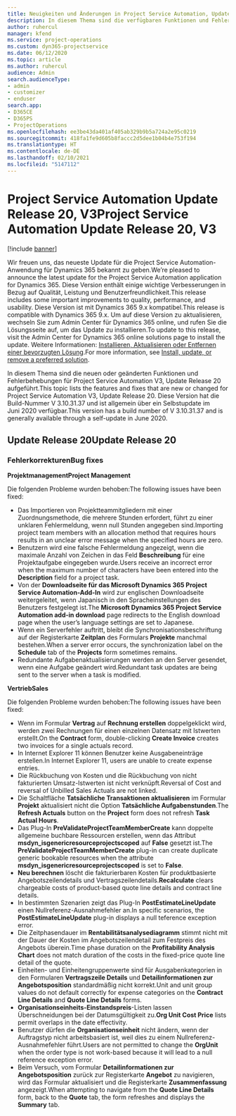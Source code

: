 ```yaml
---
title: Neuigkeiten und Änderungen in Project Service Automation, Update Release 20, V3
description: In diesem Thema sind die verfügbaren Funktionen und Fehlerbehebungen für Project Service Automation Update Release 20, V3 aufgeführt.
author: ruhercul
manager: kfend
ms.service: project-operations
ms.custom: dyn365-projectservice
ms.date: 06/12/2020
ms.topic: article
ms.author: ruhercul
audience: Admin
search.audienceType:
- admin
- customizer
- enduser
search.app:
- D365CE
- D365PS
- ProjectOperations
ms.openlocfilehash: ee3be43da401af405ab329b9b5a724a2e95c0219
ms.sourcegitcommit: 418fa1fe9d605b8faccc2d5dee1b04b4e753f194
ms.translationtype: HT
ms.contentlocale: de-DE
ms.lasthandoff: 02/10/2021
ms.locfileid: "5147112"
---
```

# <a name="project-service-automation-update-release-20-v3"></a><span data-ttu-id="286da-103">Project Service Automation Update Release 20, V3</span><span class="sxs-lookup"><span data-stu-id="286da-103">Project Service Automation Update Release 20, V3</span></span>

[!include [banner](../includes/psa-now-project-operations.md)]

<span data-ttu-id="286da-104">Wir freuen uns, das neueste Update für die Project Service Automation-Anwendung für Dynamics 365 bekannt zu geben.</span><span class="sxs-lookup"><span data-stu-id="286da-104">We’re pleased to announce the latest update for the Project Service Automation application for Dynamics 365.</span></span> <span data-ttu-id="286da-105">Diese Version enthält einige wichtige Verbesserungen in Bezug auf Qualität, Leistung und Benutzerfreundlichkeit.</span><span class="sxs-lookup"><span data-stu-id="286da-105">This release includes some important improvements to quality, performance, and usability.</span></span> <span data-ttu-id="286da-106">Diese Version ist mit Dynamics 365 9.x kompatibel.</span><span class="sxs-lookup"><span data-stu-id="286da-106">This release is compatible with Dynamics 365 9.x.</span></span> <span data-ttu-id="286da-107">Um auf diese Version zu aktualisieren, wechseln Sie zum Admin Center für Dynamics 365 online, und rufen Sie die Lösungsseite auf, um das Update zu installieren.</span><span class="sxs-lookup"><span data-stu-id="286da-107">To update to this release, visit the Admin Center for Dynamics 365 online solutions page to install the update.</span></span> <span data-ttu-id="286da-108">Weitere Informationen: [Installieren, Aktualisieren oder Entfernen einer bevorzugten Lösung](https://docs.microsoft.com/power-platform/admin/install-remove-preferred-solution).</span><span class="sxs-lookup"><span data-stu-id="286da-108">For more information, see [Install, update, or remove a preferred solution](https://docs.microsoft.com/power-platform/admin/install-remove-preferred-solution).</span></span>

<span data-ttu-id="286da-109">In diesem Thema sind die neuen oder geänderten Funktionen und Fehlerbehebungen für Project Service Automation V3, Update Release 20 aufgeführt.</span><span class="sxs-lookup"><span data-stu-id="286da-109">This topic lists the features and fixes that are new or changed for Project Service Automation V3, Update Release 20.</span></span> <span data-ttu-id="286da-110">Diese Version hat die Build-Nummer V 3.10.31.37 und ist allgemein über ein Selbstupdate im Juni 2020 verfügbar.</span><span class="sxs-lookup"><span data-stu-id="286da-110">This version has a build number of V 3.10.31.37 and is generally available through a self-update in June 2020.</span></span>

## <a name="update-release-20"></a><span data-ttu-id="286da-111">Update Release 20</span><span class="sxs-lookup"><span data-stu-id="286da-111">Update Release 20</span></span>

### <a name="bug-fixes"></a><span data-ttu-id="286da-112">Fehlerkorrekturen</span><span class="sxs-lookup"><span data-stu-id="286da-112">Bug fixes</span></span>

<span data-ttu-id="286da-113">**Projektmanagement**</span><span class="sxs-lookup"><span data-stu-id="286da-113">**Project Management**</span></span>

<span data-ttu-id="286da-114">Die folgenden Probleme wurden behoben:</span><span class="sxs-lookup"><span data-stu-id="286da-114">The following issues have been fixed:</span></span>

- <span data-ttu-id="286da-115">Das Importieren von Projektteammitgliedern mit einer Zuordnungsmethode, die mehrere Stunden erfordert, führt zu einer unklaren Fehlermeldung, wenn null Stunden angegeben sind.</span><span class="sxs-lookup"><span data-stu-id="286da-115">Importing project team members with an allocation method that requires hours results in an unclear error message when the specified hours are zero.</span></span>
- <span data-ttu-id="286da-116">Benutzern wird eine falsche Fehlermeldung angezeigt, wenn die maximale Anzahl von Zeichen in das Feld **Beschreibung** für eine Projektaufgabe eingegeben wurde.</span><span class="sxs-lookup"><span data-stu-id="286da-116">Users receive an incorrect error when the maximum number of characters have been entered into the **Description** field for a project task.</span></span>
- <span data-ttu-id="286da-117">Von der **Downloadseite für das Microsoft Dynamics 365 Project Service Automation-Add-In** wird zur englischen Downloadseite weitergeleitet, wenn Japanisch in den Spracheinstellungen des Benutzers festgelegt ist.</span><span class="sxs-lookup"><span data-stu-id="286da-117">The **Microsoft Dynamics 365 Project Service Automation add-in download** page redirects to the English download page when the user’s language settings are set to Japanese.</span></span>
- <span data-ttu-id="286da-118">Wenn ein Serverfehler auftritt, bleibt die Synchronisationsbeschriftung auf der Registerkarte **Zeitplan** des Formulars **Projekte** manchmal bestehen.</span><span class="sxs-lookup"><span data-stu-id="286da-118">When a server error occurs, the synchronization label on the **Schedule** tab of the **Projects** form sometimes remains.</span></span>
- <span data-ttu-id="286da-119">Redundante Aufgabenaktualisierungen werden an den Server gesendet, wenn eine Aufgabe geändert wird.</span><span class="sxs-lookup"><span data-stu-id="286da-119">Redundant task updates are being sent to the server when a task is modified.</span></span>

<span data-ttu-id="286da-120">**Vertrieb**</span><span class="sxs-lookup"><span data-stu-id="286da-120">**Sales**</span></span>

<span data-ttu-id="286da-121">Die folgenden Probleme wurden behoben:</span><span class="sxs-lookup"><span data-stu-id="286da-121">The following issues have been fixed:</span></span>

- <span data-ttu-id="286da-122">Wenn im Formular **Vertrag** auf **Rechnung erstellen** doppelgeklickt wird, werden zwei Rechnungen für einen einzelnen Datensatz mit Istwerten erstellt.</span><span class="sxs-lookup"><span data-stu-id="286da-122">On the **Contract** form, double-clicking **Create Invoice** creates two invoices for a single actuals record.</span></span>
- <span data-ttu-id="286da-123">In Internet Explorer 11 können Benutzer keine Ausgabeneinträge erstellen.</span><span class="sxs-lookup"><span data-stu-id="286da-123">In Internet Explorer 11, users are unable to create expense entries.</span></span>
- <span data-ttu-id="286da-124">Die Rückbuchung von Kosten und die Rückbuchung von nicht fakturierten Umsatz-Istwerten ist nicht verknüpft.</span><span class="sxs-lookup"><span data-stu-id="286da-124">Reversal of Cost and reversal of Unbilled Sales Actuals are not linked.</span></span>
- <span data-ttu-id="286da-125">Die Schaltfläche **Tatsächliche Transaktionen aktualisieren** im Formular **Projekt** aktualisiert nicht die Option **Tatsächliche Aufgabenstunden**.</span><span class="sxs-lookup"><span data-stu-id="286da-125">The **Refresh Actuals** button on the **Project** form does not refresh **Task Actual Hours**.</span></span>
- <span data-ttu-id="286da-126">Das Plug-In **PreValidateProjectTeamMemberCreate** kann doppelte allgemeine buchbare Ressourcen erstellen, wenn das Attribut **msdyn_isgenericresourceprojectscoped** auf **False** gesetzt ist.</span><span class="sxs-lookup"><span data-stu-id="286da-126">The **PreValidateProjectTeamMemberCreate** plug-in can create duplicate generic bookable resources when the attribute **msdyn_isgenericresourceprojectscoped** is set to **False**.</span></span>
- <span data-ttu-id="286da-127">**Neu berechnen** löscht die fakturierbaren Kosten für produktbasierte Angebotszeilendetails und Vertragszeilendetails.</span><span class="sxs-lookup"><span data-stu-id="286da-127">**Recalculate** clears chargeable costs of product-based quote line details and contract line details.</span></span>
- <span data-ttu-id="286da-128">In bestimmten Szenarien zeigt das Plug-In **PostEstimateLineUpdate** einen Nullreferenz-Ausnahmefehler an.</span><span class="sxs-lookup"><span data-stu-id="286da-128">In specific scenarios, the **PostEstimateLineUpdate** plug-in displays a null teference exception error.</span></span>
- <span data-ttu-id="286da-129">Die Zeitphasendauer im **Rentabilitätsanalysediagramm** stimmt nicht mit der Dauer der Kosten im Angebotszeilendetail zum Festpreis des Angebots überein.</span><span class="sxs-lookup"><span data-stu-id="286da-129">Time phase duration on the **Profitability Analysis Chart** does not match duration of the costs in the fixed-price quote line detail of the quote.</span></span>
- <span data-ttu-id="286da-130">Einheiten- und Einheitengruppenwerte sind für Ausgabenkategorien in den Formularen **Vertragszeile Details** und **Detailinformationen zur Angebotsposition** standardmäßig nicht korrekt.</span><span class="sxs-lookup"><span data-stu-id="286da-130">Unit and unit group values do not default correctly for expense categories on the **Contract Line Details** and **Quote Line Details** forms.</span></span>
- <span data-ttu-id="286da-131">**Organisationseinheits-Einstandspreis**-Listen lassen Überschneidungen bei der Datumsgültigkeit zu.</span><span class="sxs-lookup"><span data-stu-id="286da-131">**Org Unit Cost Price** lists permit overlaps in the date effectivity.</span></span>
- <span data-ttu-id="286da-132">Benutzer dürfen die **Organisationseinheit** nicht ändern, wenn der Auftragstyp nicht arbeitsbasiert ist, weil dies zu einem Nullreferenz-Ausnahmefehler führt.</span><span class="sxs-lookup"><span data-stu-id="286da-132">Users are not permitted to change the **OrgUnit** when the order type is not work-based because it will lead to a null reference exception error.</span></span>
- <span data-ttu-id="286da-133">Beim Versuch, vom Formular **Detailinformationen zur Angebotsposition** zurück zur Registerkarte **Angebot** zu navigieren, wird das Formular aktualisiert und die Registerkarte **Zusammenfassung** angezeigt.</span><span class="sxs-lookup"><span data-stu-id="286da-133">When attempting to navigate from the **Quote Line Details** form, back to the **Quote** tab, the form refreshes and displays the **Summary** tab.</span></span>
